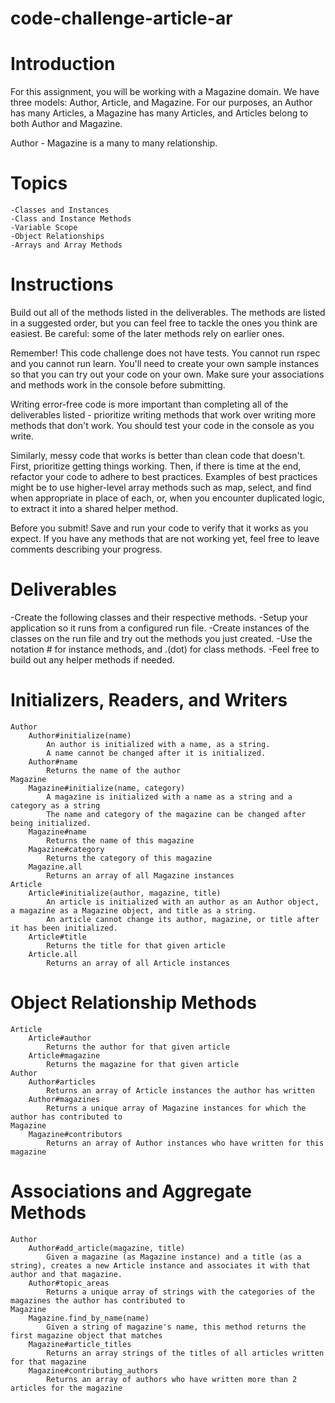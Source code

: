 # code-challenge-article-ar

# Introduction

For this assignment, you will be working with a Magazine domain. We have three models: Author, Article, and Magazine.
For our purposes, an Author has many Articles, a Magazine has many Articles, and Articles belong to both Author and Magazine.

Author - Magazine is a many to many relationship.

# Topics

    -Classes and Instances
    -Class and Instance Methods
    -Variable Scope
    -Object Relationships
    -Arrays and Array Methods

# Instructions
Build out all of the methods listed in the deliverables. The methods are listed in a suggested order, but you can feel free to tackle the ones you think are easiest. Be careful: some of the later methods rely on earlier ones.

Remember! This code challenge does not have tests. You cannot run rspec and you cannot run learn. You'll need to create your own sample instances so that you can try out your code on your own. Make sure your associations and methods work in the console before submitting.

Writing error-free code is more important than completing all of the deliverables listed - prioritize writing methods that work over writing more methods that don't work. You should test your code in the console as you write.

Similarly, messy code that works is better than clean code that doesn't. First, prioritize getting things working. Then, if there is time at the end, refactor your code to adhere to best practices. Examples of best practices might be to use higher-level array methods such as map, select, and find when appropriate in place of each, or, when you encounter duplicated logic, to extract it into a shared helper method.

Before you submit! Save and run your code to verify that it works as you expect. If you have any methods that are not working yet, feel free to leave comments describing your progress.

 # Deliverables

-Create the following classes and their respective methods.
-Setup your application so it runs from a configured run file. 
-Create instances of the classes on the run file and try out the methods you just created.
-Use the notation # for instance methods, and .(dot) for class methods.
-Feel free to build out any helper methods if needed.

 # Initializers, Readers, and Writers
    Author
        Author#initialize(name)
            An author is initialized with a name, as a string.
            A name cannot be changed after it is initialized.
        Author#name
            Returns the name of the author
    Magazine
        Magazine#initialize(name, category)
            A magazine is initialized with a name as a string and a category as a string
            The name and category of the magazine can be changed after being initialized.
        Magazine#name
            Returns the name of this magazine
        Magazine#category
            Returns the category of this magazine
        Magazine.all
            Returns an array of all Magazine instances
    Article
        Article#initialize(author, magazine, title)
            An article is initialized with an author as an Author object, a magazine as a Magazine object, and title as a string.
            An article cannot change its author, magazine, or title after it has been initialized.
        Article#title
            Returns the title for that given article
        Article.all
            Returns an array of all Article instances

 # Object Relationship Methods
    Article
        Article#author
            Returns the author for that given article
        Article#magazine
            Returns the magazine for that given article
    Author
        Author#articles
            Returns an array of Article instances the author has written
        Author#magazines
            Returns a unique array of Magazine instances for which the author has contributed to
    Magazine
        Magazine#contributors
            Returns an array of Author instances who have written for this magazine

 # Associations and Aggregate Methods
    Author
        Author#add_article(magazine, title)
            Given a magazine (as Magazine instance) and a title (as a string), creates a new Article instance and associates it with that author and that magazine.
        Author#topic_areas
            Returns a unique array of strings with the categories of the magazines the author has contributed to
    Magazine
        Magazine.find_by_name(name)
            Given a string of magazine's name, this method returns the first magazine object that matches
        Magazine#article_titles
            Returns an array strings of the titles of all articles written for that magazine
        Magazine#contributing_authors
            Returns an array of authors who have written more than 2 articles for the magazine
